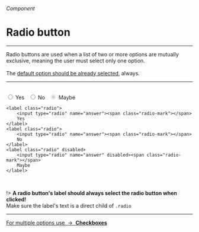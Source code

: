 <h6 class="is-uppercase has-text-grey has-text-weight-medium is-size-6 is-size-7-mobile">Component</h6>
<h1 class="title is-family-secondary is-size-2-mobile">Radio button</h1>
<hr class="is-visible is-size-4">
<p class="subtitle is-family-secondary has-text-dark">
    <span class="has-text-weight-semibold">Radio buttons</span> are used when a list of two or more options are mutually exclusive, meaning the user must select only one option.
    <br><br>The <u>default option should be already selected</u>, always.
</p>
<hr class="is-visible is-size-4"><br>

<div class="box is-raised is-marginless is-large is-radiusless-b">
    <label class="radio">
        <input type="radio" name="answer"><span class="radio-mark"></span>
        Yes
    </label>
    &nbsp;
    <label class="radio">
        <input type="radio" name="answer"><span class="radio-mark"></span>
        No
    </label>
    &nbsp;
    <label class="radio" disabled>
        <input type="radio" name="answer" disabled checked><span class="radio-mark"></span>
        Maybe
    </label>
</div>

    <label class="radio">
        <input type="radio" name="answer"><span class="radio-mark"></span>
        Yes
    </label>
    <label class="radio">
        <input type="radio" name="answer"><span class="radio-mark"></span>
        No
    </label>
    <label class="radio" disabled>
        <input type="radio" name="answer" disabled><span class="radio-mark"></span>
        Maybe
    </label>
<br>

!> **A radio button's label should always select the radio button when clicked!**<br>Make sure the label's text is a direct child of `.radio`

<hr>

<a href="#/checkbox" class="message is-info is-block">
    For multiple options use &nbsp;→&nbsp; <strong class="is-link is-underlined">Checkboxes</strong>
</a>